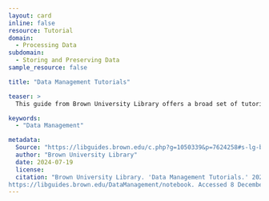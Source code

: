 ```yaml
---
layout: card
inline: false
resource: Tutorial
domain:
  - Processing Data
subdomain:
  - Storing and Preserving Data
sample_resource: false

title: "Data Management Tutorials"

teaser: >
  This guide from Brown University Library offers a broad set of tutorials to assist naming and organizing files; storing, backing up, and versioning data; and documenting methods and describing data. On this website, you will also find links to a useful video series for data management from the University of Minnesota.

keywords:
  - "Data Management"

metadata:
  Source: "https://libguides.brown.edu/c.php?g=1050339&p=7624258#s-lg-box-24213592"
  author: "Brown University Library"
  date: 2024-07-19
  license: 
  citation: "Brown University Library. 'Data Management Tutorials.' 2024.
https://libguides.brown.edu/DataManagement/notebook. Accessed 8 December 2024."
---
```

